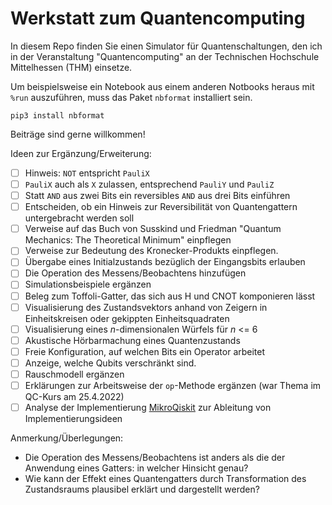 # Werkstatt zum Quantencomputing

In diesem Repo finden Sie einen Simulator für Quantenschaltungen, den ich in der Veranstaltung "Quantencomputing" an der Technischen Hochschule Mittelhessen (THM) einsetze.

Um beispielsweise ein Notebook aus einem anderen Notbooks heraus mit `%run` auszuführen, muss das Paket `nbformat` installiert sein.

```
pip3 install nbformat
```

Beiträge sind gerne willkommen!

Ideen zur Ergänzung/Erweiterung:
- [ ] Hinweis: `NOT` entspricht `PauliX`
- [ ] `PauliX` auch als `X` zulassen, entsprechend `PauliY` und `PauliZ`
- [ ] Statt `AND` aus zwei Bits ein reversibles `AND` aus drei Bits einführen
- [ ] Entscheiden, ob ein Hinweis zur Reversibilität von Quantengattern untergebracht werden soll
- [ ] Verweise auf das Buch von Susskind und Friedman "Quantum Mechanics: The Theoretical Minimum" einpflegen
- [ ] Verweise zur Bedeutung des Kronecker-Produkts einpflegen.
- [ ] Übergabe eines Initialzustands bezüglich der Eingangsbits erlauben
- [ ] Die Operation des Messens/Beobachtens hinzufügen
- [ ] Simulationsbeispiele ergänzen
- [ ] Beleg zum Toffoli-Gatter, das sich aus H und CNOT komponieren lässt
- [ ] Visualisierung des Zustandsvektors anhand von Zeigern in Einheitskreisen oder gekippten Einheitsquadraten
- [ ] Visualisierung eines *n*-dimensionalen Würfels für *n* <= 6
- [ ] Akustische Hörbarmachung eines Quantenzustands
- [ ] Freie Konfiguration, auf welchen Bits ein Operator arbeitet
- [ ] Anzeige, welche Qubits verschränkt sind.
- [ ] Rauschmodell ergänzen
- [ ] Erklärungen zur Arbeitsweise der `op`-Methode ergänzen (war Thema im QC-Kurs am 25.4.2022)
- [ ] Analyse der Implementierung [MikroQiskit](https://github.com/quantumjim/MicroQiskit) zur Ableitung von Implementierungsideen

Anmerkung/Überlegungen:
- Die Operation des Messens/Beobachtens ist anders als die der Anwendung eines Gatters: in welcher Hinsicht genau?
- Wie kann der Effekt eines Quantengatters durch Transformation des Zustandsraums plausibel erklärt und dargestellt werden?